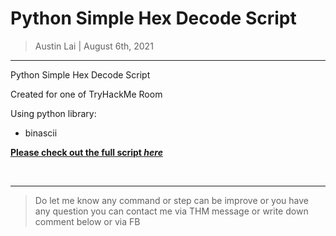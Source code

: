 # Python Simple Hex Decode Script

> Austin Lai | August 6th, 2021

---

<!-- Description -->

Python Simple Hex Decode Script

Created for one of TryHackMe Room

Using python library:

- binascii

**[Please check out the full script _here_](https://github.com/austin-lai/TryHackMe-WriteUp/blob/master/TryHackMe(THM)-SESH%20Birthday%20CTF/hex-decode-script.py)**

<!-- /Description -->

<br />

---

> Do let me know any command or step can be improve or you have any question you can contact me via THM message or write down comment below or via FB
